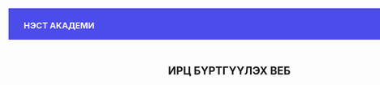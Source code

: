  <!DOCTYPE html>
<html lang="en">
<head>
<style>
.box{
    background-color: rgb(76, 76, 235);
    height: 60px;
    width: 10000px;
    color: white;
    padding: 1px;
    padding-left: 30px;
}
.box1{
   
    display: flex;
      text-align: center;
      gap: 10px;
      width: 830px;
      height: 550px;
      background-color: ;
      padding: 20px;
      font-family: system-ui, -apple-system, BlinkMacSystemFont, 'Segoe UI', Roboto, Oxygen, Ubuntu, Cantarell, 'Open Sans', 'Helvetica Neue', sans-serif;
}

</style>
</head>
<body>
    <div class="box">
       <h3>НЭСТ АКАДЕМИ</h3> </div>
       <div class="box1">
        <h2>ИРЦ БҮРТГҮҮЛЭХ ВЕБ</h2> </div>
</body>

</html>